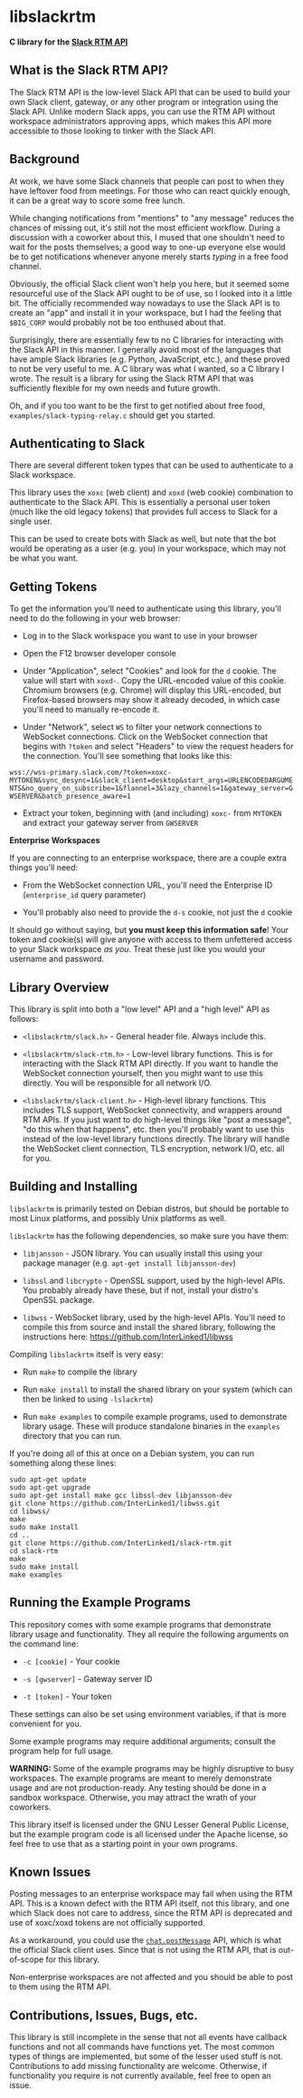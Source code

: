 # libslackrtm

**C library for the [Slack RTM API](https://api.slack.com/rtm)**

## What is the Slack RTM API?

The Slack RTM API is the low-level Slack API that can be used to build your own Slack client, gateway, or any other program or integration using the Slack API. Unlike modern Slack apps, you can use the RTM API without workspace administrators approving apps, which makes this API more accessible to those looking to tinker with the Slack API.

## Background

At work, we have some Slack channels that people can post to when they have leftover food from meetings. For those who can react quickly enough, it can be a great way to score some free lunch.

While changing notifications from "mentions" to "any message" reduces the chances of missing out, it's still not the most efficient workflow.
During a discussion with a coworker about this, I mused that one shouldn't need to wait for the posts themselves; a good way to one-up everyone else would be to get notifications whenever anyone merely starts *typing* in a free food channel.

Obviously, the official Slack client won't help you here, but it seemed some resourceful use of the Slack API ought to be of use, so I looked into it a little bit.
The officially recommended way nowadays to use the Slack API is to create an "app" and install it in your workspace, but I had the feeling that `$BIG_CORP` would probably not be too enthused about that.

Surprisingly, there are essentially few to no C libraries for interacting with the Slack API in this manner. I generally avoid most of the languages that have ample Slack libraries (e.g. Python, JavaScript, etc.), and these proved to not be very useful to me. A C library was what I wanted, so a C library I wrote. The result is a library for using the Slack RTM API that was sufficiently flexible for my own needs and future growth.

Oh, and if you too want to be the first to get notified about free food, `examples/slack-typing-relay.c` should get you started.

## Authenticating to Slack

There are several different token types that can be used to authenticate to a Slack workspace.

This library uses the `xoxc` (web client) and `xoxd` (web cookie) combination to authenticate to the Slack API. This is essentially a personal user token (much like the old legacy tokens) that provides full access to Slack for a single user.

This can be used to create bots with Slack as well, but note that the bot would be operating as a user (e.g. you) in your workspace, which may not be what you want.

## Getting Tokens

To get the information you'll need to authenticate using this library, you'll need to do the following in your web browser:

- Log in to the Slack workspace you want to use in your browser

- Open the F12 browser developer console

- Under "Application", select "Cookies" and look for the `d` cookie. The value will start with `xoxd-`. Copy the URL-encoded value of this cookie. Chromium browsers (e.g. Chrome) will display this URL-encoded, but Firefox-based browsers may show it already decoded, in which case you'll need to manually re-encode it.

- Under "Network", select `WS` to filter your network connections to WebSocket connections. Click on the WebSocket connection that begins with `?token` and select "Headers" to view the request headers for the connection. You'll see something that looks like this:

`wss://wss-primary.slack.com/?token=xoxc-MYTOKEN&sync_desync=1&slack_client=desktop&start_args=URLENCODEDARGUMENTS&no_query_on_subscribe=1&flannel=3&lazy_channels=1&gateway_server=GWSERVER&batch_presence_aware=1`

- Extract your token, beginning with (and including) `xoxc-` from `MYTOKEN` and extract your gateway server from `GWSERVER`

**Enterprise Workspaces**

If you are connecting to an enterprise workspace, there are a couple extra things you'll need:

- From the WebSocket connection URL, you'll need the Enterprise ID (`enterprise_id` query parameter)

- You'll probably also need to provide the `d-s` cookie, not just the `d` cookie

It should go without saying, but **you must keep this information safe**! Your token and cookie(s) will give anyone with access to them unfettered access to your Slack workspace *as you*. Treat these just like you would your username and password.

## Library Overview

This library is split into both a "low level" API and a "high level" API as follows:

- `<libslackrtm/slack.h>` - General header file. Always include this.

- `<libslackrtm/slack-rtm.h>` - Low-level library functions. This is for interacting with the Slack RTM API directly. If you want to handle the WebSocket connection yourself, then you might want to use this directly. You will be responsible for all network I/O.

- `<libslackrtm/slack-client.h>` - High-level library functions. This includes TLS support, WebSocket connectivity, and wrappers around RTM APIs. If you just want to do high-level things like "post a message", "do this when that happens", etc. then you'll probably want to use this instead of the low-level library functions directly. The library will handle the WebSocket client connection, TLS encryption, network I/O, etc. all for you.

## Building and Installing

`libslackrtm` is primarily tested on Debian distros, but should be portable to most Linux platforms, and possibly Unix platforms as well.

`libslackrtm` has the following dependencies, so make sure you have them:

- `libjansson` - JSON library. You can usually install this using your package manager (e.g. `apt-get install libjansson-dev`)

- `libssl` and `libcrypto` - OpenSSL support, used by the high-level APIs. You probably already have these, but if not, install your distro's OpenSSL package.

- `libwss` - WebSocket library, used by the high-level APIs. You'll need to compile this from source and install the shared library, following the instructions here: https://github.com/InterLinked1/libwss

Compiling `libslackrtm` itself is very easy:

- Run `make` to compile the library

- Run `make install` to install the shared library on your system (which can then be linked to using `-lslackrtm`)

- Run `make examples` to compile example programs, used to demonstrate library usage. These will produce standalone binaries in the `examples` directory that you can run.

If you're doing all of this at once on a Debian system, you can run something along these lines:

```
sudo apt-get update
sudo apt-get upgrade
sudo apt-get install make gcc libssl-dev libjansson-dev
git clone https://github.com/InterLinked1/libwss.git
cd libwss/
make
sudo make install
cd ..
git clone https://github.com/InterLinked1/slack-rtm.git
cd slack-rtm
make
sudo make install
make examples
```

## Running the Example Programs

This repository comes with some example programs that demonstrate library usage and functionality. They all require the following arguments on the command line:

- `-c [cookie]` - Your cookie

- `-s [gwserver]` - Gateway server ID

- `-t [token]` - Your token

These settings can also be set using environment variables, if that is more convenient for you.

Some example programs may require additional arguments; consult the program help for full usage.

**WARNING:** Some of the example programs may be highly disruptive to busy workspaces. The example programs are meant to merely demonstrate usage and are not production-ready.
Any testing should be done in a sandbox workspace. Otherwise, you may attract the wrath of your coworkers.

This library itself is licensed under the GNU Lesser General Public License, but the example program code is all licensed under the Apache license, so feel free to use that as a starting point in your own programs.

## Known Issues

Posting messages to an enterprise workspace may fail when using the RTM API. This is a known defect with the RTM API itself, not this library, and one which Slack does not care to address, since the RTM API is deprecated and use of xoxc/xoxd tokens are not officially supported.

As a workaround, you could use the [`chat.postMessage`](https://api.slack.com/methods/chat.postMessage) API, which is what the official Slack client uses. Since that is not using the RTM API, that is out-of-scope for this library.

Non-enterprise workspaces are not affected and you should be able to post to them using the RTM API.

## Contributions, Issues, Bugs, etc.

This library is still incomplete in the sense that not all events have callback functions and not all commands have functions yet. The most common types of things are implemented, but some of the lesser used stuff is not. Contributions to add missing functionality are welcome. Otherwise, if functionality you require is not currently available, feel free to open an issue.

